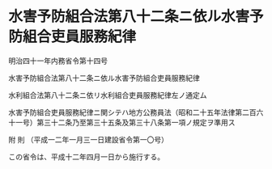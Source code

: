# 水害予防組合法第八十二条ニ依ル水害予防組合吏員服務紀律

明治四十一年内務省令第十四号

水害予防組合法第八十二条ニ依ル水害予防組合吏員服務紀律

水利組合法第八十二条ニ依リ水利組合吏員服務紀律左ノ通定ム

水害予防組合吏員服務紀律ニ関シテハ地方公務員法（昭和二十五年法律第二百六十一号）第三十二条乃至第三十五条及第三十八条第一項ノ規定ヲ準用ス

附 則 （平成一二年一月三一日建設省令第一〇号）

この省令は、平成十二年四月一日から施行する。
